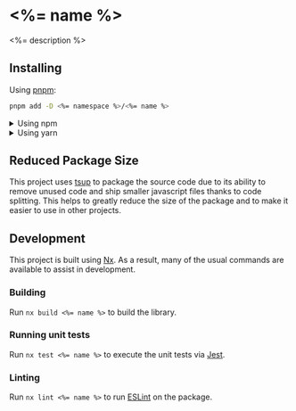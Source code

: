 <!-- START header -->
<!-- END header -->

# <%= name %>

<%= description %>

<!-- START doctoc -->
<!-- END doctoc -->

## Installing

Using [pnpm](http://pnpm.io):

```bash
pnpm add -D <%= namespace %>/<%= name %>
```

<details>
  <summary>Using npm</summary>

```bash
npm install -D <%= namespace %>/<%= name %>
```

</details>

<details>
  <summary>Using yarn</summary>

```bash
yarn add -D <%= namespace %>/<%= name %>
```

</details>

## Reduced Package Size

This project uses [tsup](https://tsup.egoist.dev/) to package the source code due to its ability to remove unused code and ship smaller javascript files thanks to code splitting. This helps to greatly reduce the size of the package and to make it easier to use in other projects.

## Development

This project is built using [Nx](https://nx.dev). As a result, many of the usual commands are available to assist in development.

### Building

Run `nx build <%= name %>` to build the library.

### Running unit tests

Run `nx test <%= name %>` to execute the unit tests via [Jest](https://jestjs.io).

### Linting

Run `nx lint <%= name %>` to run [ESLint](https://eslint.org/) on the package.

<!-- START footer -->
<!-- END footer -->
